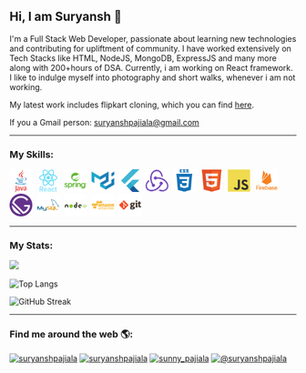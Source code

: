 ### <h2>Hi, I am Suryansh 👋 </h2>

I'm a Full Stack Web Developer, passionate about learning new technologies and contributing for upliftment of community. I have worked extensively on Tech Stacks like HTML, NodeJS, MongoDB, ExpressJS and many more along with 200+hours of DSA. Currently, i am working on React framework. I like to indulge myself into photography and short walks, whenever i am not working. 


My latest work includes flipkart cloning, which you can find [here](https://github.com/vasukomuravelli/Flipkart_Backend).

If you a Gmail person: suryanshpajiala@gmail.com

------------------------------------------------

<h3> My Skills:</h3>
<div>
  <img src="https://github.com/devicons/devicon/blob/master/icons/java/java-original-wordmark.svg" title="Java" alt="Java" width="40" height="40"/>&nbsp;
  <img src="https://github.com/devicons/devicon/blob/master/icons/react/react-original-wordmark.svg" title="React" alt="React" width="40" height="40"/>&nbsp;
  <img src="https://github.com/devicons/devicon/blob/master/icons/spring/spring-original-wordmark.svg" title="Spring" alt="Spring" width="40" height="40"/>&nbsp;
  <img src="https://github.com/devicons/devicon/blob/master/icons/materialui/materialui-original.svg" title="Material UI" alt="Material UI" width="40" height="40"/>&nbsp;
  <img src="https://github.com/devicons/devicon/blob/master/icons/flutter/flutter-original.svg" title="Flutter" alt="Flutter" width="40" height="40"/>&nbsp;
  <img src="https://github.com/devicons/devicon/blob/master/icons/redux/redux-original.svg" title="Redux" alt="Redux " width="40" height="40"/>&nbsp;
  <img src="https://github.com/devicons/devicon/blob/master/icons/css3/css3-plain-wordmark.svg"  title="CSS3" alt="CSS" width="40" height="40"/>&nbsp;
  <img src="https://github.com/devicons/devicon/blob/master/icons/html5/html5-original.svg" title="HTML5" alt="HTML" width="40" height="40"/>&nbsp;
  <img src="https://github.com/devicons/devicon/blob/master/icons/javascript/javascript-original.svg" title="JavaScript" alt="JavaScript" width="40" height="40"/>&nbsp;
  <img src="https://github.com/devicons/devicon/blob/master/icons/firebase/firebase-plain-wordmark.svg" title="Firebase" alt="Firebase" width="40" height="40"/>&nbsp;
  <img src="https://github.com/devicons/devicon/blob/master/icons/gatsby/gatsby-original.svg" title="Gatsby"  alt="Gatsby" width="40" height="40"/>&nbsp;
  <img src="https://github.com/devicons/devicon/blob/master/icons/mysql/mysql-original-wordmark.svg" title="MySQL"  alt="MySQL" width="40" height="40"/>&nbsp;
  <img src="https://github.com/devicons/devicon/blob/master/icons/nodejs/nodejs-original-wordmark.svg" title="NodeJS" alt="NodeJS" width="40" height="40"/>&nbsp;
  <img src="https://github.com/devicons/devicon/blob/master/icons/amazonwebservices/amazonwebservices-plain-wordmark.svg" title="AWS" alt="AWS" width="40" height="40"/>&nbsp;
  <img src="https://github.com/devicons/devicon/blob/master/icons/git/git-original-wordmark.svg" title="Git" **alt="Git" width="40" height="40"/>
</div>

---------------------------------------------------
<h3>My Stats:</h3>
<div>
<img height="180em" src="https://github-readme-stats.vercel.app/api?username=Sunny9899&show_icons=true&hide_border=true&&count_private=true&include_all_commits=true" />
  
  
![Top Langs](https://github-readme-stats.vercel.app/api/top-langs/?username=Sunny9899)
  
  
![GitHub Streak](https://github-readme-streak-stats.herokuapp.com?user=Sunny9899&date_format=j%20M%5B%20Y%5D)
</div>

-----------------------------------------------------

<h3>Find me around the web 🌎:</h3>
<a href="https://www.linkedin.com/in/suryansh-pajiala-98a155154/" target="blank"><img align="center" src="https://cdn-icons-png.flaticon.com/512/174/174857.png" alt="suryanshpajiala" height="40" width="40" /></a>
<a href="https://www.facebook.com/suryanshsunny.pajiala/" target="blank"><img align="center" src="https://cdn-icons.flaticon.com/png/512/2504/premium/2504903.png?token=exp=1644403605~hmac=a2bda4ede21b32109f3d30e9675fbb7a" alt="suryanshpajiala" height="40" width="40" /></a>
<a href="https://www.instagram.com/sunny_pajiala/" target="blank"><img align="center" src="https://cdn-icons-png.flaticon.com/512/2111/2111463.png" alt="sunny_pajiala" height="40" width="40" /></a>
<a href="https://medium.com/@suryanshpajiala" target="blank"><img align="center" src="https://cdn-icons.flaticon.com/png/512/2190/premium/2190431.png?token=exp=1644403673~hmac=f8a4f4607cf7901d0195f5cd0d0c1de4" alt="@suryanshpajiala" height="40" width="40" /></a>
